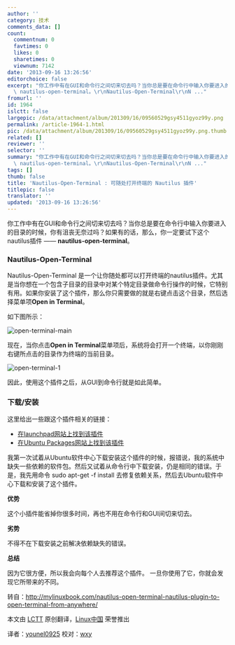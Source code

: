 ```yaml
---
author: ''
category: 技术
comments_data: []
count:
  commentnum: 0
  favtimes: 0
  likes: 0
  sharetimes: 0
  viewnum: 7142
date: '2013-09-16 13:26:56'
editorchoice: false
excerpt: "你工作中有在GUI和命令行之间切来切去吗？当你总是要在命令行中输入你要进入的目录的时候，你有沮丧无奈过吗？如果有的话，那么，你一定要试下这个nautilus插件
  \ nautilus-open-terminal。\r\nNautilus-Open-Terminal\r\nN ..."
fromurl: ''
id: 1964
islctt: false
largepic: /data/attachment/album/201309/16/09560529gsy4511gyoz99y.png
permalink: /article-1964-1.html
pic: /data/attachment/album/201309/16/09560529gsy4511gyoz99y.png.thumb.jpg
related: []
reviewer: ''
selector: ''
summary: "你工作中有在GUI和命令行之间切来切去吗？当你总是要在命令行中输入你要进入的目录的时候，你有沮丧无奈过吗？如果有的话，那么，你一定要试下这个nautilus插件
  \ nautilus-open-terminal。\r\nNautilus-Open-Terminal\r\nN ..."
tags: []
thumb: false
title: 'Nautilus-Open-Terminal : 可随处打开终端的 Nautilus 插件'
titlepic: false
translator: ''
updated: '2013-09-16 13:26:56'
---
```


你工作中有在GUI和命令行之间切来切去吗？当你总是要在命令行中输入你要进入的目录的时候，你有沮丧无奈过吗？如果有的话，那么，你一定要试下这个nautilus插件 —— **nautilus-open-terminal**。


### **Nautilus-Open-Terminal**


Nautilus-Open-Terminal 是一个让你随处都可以打开终端的nautilus插件。尤其是当你想在一个包含子目录的目录中对某个特定目录做命令行操作的时候，它特别有用。如果你安装了这个插件，那么你只需要做的就是右键点击这个目录，然后选择菜单项**Open in Terminal**。


如下图所示：


![open-terminal-main](/data/attachment/album/201309/16/09560529gsy4511gyoz99y.png)


现在，当你点击**Open in Terminal**菜单项后，系统将会打开一个终端，以你刚刚右键所点击的目录作为终端的当前目录。


![open-terminal-1](/data/attachment/album/201309/16/095606nxxxuf4644n4446u.png) 


因此，使用这个插件之后，从GUI到命令行就是如此简单。


### **下载/安装**


这里给出一些跟这个插件相关的链接：


* [在launchpad网站上找到该插件](https://launchpad.net/ubuntu/+source/nautilus-open-terminal)
* [在Ubuntu Packages网站上找到该插件](http://packages.ubuntu.com/lucid/nautilus-open-terminal)


我第一次试着从Ubuntu软件中心下载安装这个插件的时候，报错说，我的系统中缺失一些依赖的软件包。然后又试着从命令行中下载安装，仍是相同的错误。于是，我先用命令 sudo apt-get -f install 去修复依赖关系，然后去Ubuntu软件中心下载和安装了这个插件。


**优势**


这个小插件能省掉你很多时间，再也不用在命令行和GUI间切来切去。


**劣势**


不得不在下载安装之前解决依赖缺失的错误。


**总结**


因为它很方便，所以我会向每个人去推荐这个插件。 一旦你使用了它，你就会发现它所带来的不同。


 


转自：<http://mylinuxbook.com/nautilus-open-terminal-nautilus-plugin-to-open-terminal-from-anywhere/>


本文由 [LCTT](https://github.com/LCTT/TranslateProject) 原创翻译，[Linux中国](portal.php) 荣誉推出


译者：[younel0925](space/younel0925) 校对：[wxy](space/wxy)
